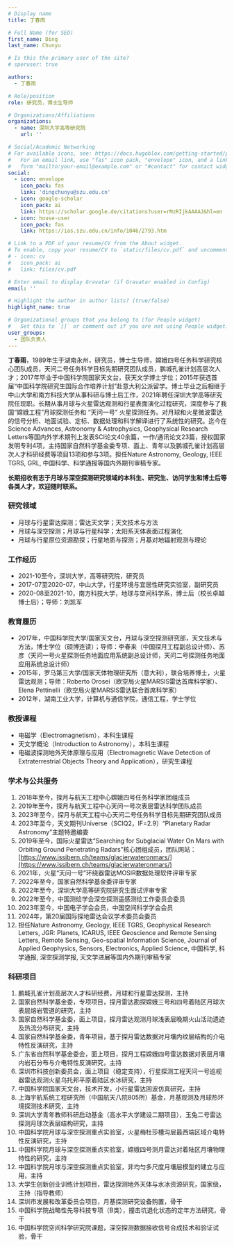```yaml
---
# Display name
title: 丁春雨

# Full Name (for SEO)
first_name: Ding
last_name: Chunyu

# Is this the primary user of the site?
# speruser: true

authors:
  - 丁春雨

# Role/position
role: 研究员，博士生导师

# Organizations/Affiliations
organizations:
  - name: 深圳大学高等研究院
    url: ''

# Social/Academic Networking
# For available icons, see: https://docs.hugoblox.com/getting-started/page-builder/#icons
#   For an email link, use "fas" icon pack, "envelope" icon, and a link in the
#   form "mailto:your-email@example.com" or "#contact" for contact widget.
social:
  - icon: envelope
    icon_pack: fas
    link: 'dingchunyu@szu.edu.cn'
  - icon: google-scholar
    icon_pack: ai
    link: https://scholar.google.de/citations?user=rMzRIjkAAAAJ&hl=en
  - icon: house-user
    icon_pack: fas
    link: https://ias.szu.edu.cn/info/1046/2793.htm

# Link to a PDF of your resume/CV from the About widget.
# To enable, copy your resume/CV to `static/files/cv.pdf` and uncomment the lines below.
# - icon: cv
#   icon_pack: ai
#   link: files/cv.pdf

# Enter email to display Gravatar (if Gravatar enabled in Config)
email: ''

# Highlight the author in author lists? (true/false)
highlight_name: true

# Organizational groups that you belong to (for People widget)
#   Set this to `[]` or comment out if you are not using People widget.
user_groups:
  - 团队负责人
---
```


**丁春雨**，1989年生于湖南永州，研究员，博士生导师，嫦娥四号任务科学研究核心团队成员，天问二号任务科学目标先期研究团队成员，鹏城孔雀计划高层次人才；2017年毕业于中国科学院国家天文台，获天文学博士学位；2015年获选首届“中国科学院研究生国际合作培养计划”赴意大利公派留学。博士毕业之后相继于中山大学和南方科技大学从事科研与博士后工作，2021年聘任深圳大学高等研究院任现职。长期从事月球与火星雷达观测和行星表面演化过程研究，深度参与了我国“嫦娥工程”月球探测任务和 “天问一号” 火星探测任务。对月球和火星微波雷达的信号分析、地面试验、定标、数据处理和科学解译进行了系统性的研究。迄今在Science Advances, Astronomy & Astrophysics, Geophysical Research Letters等国内外学术期刊上发表SCI论文40余篇，一作/通讯论文23篇，授权国家发明专利4项，主持国家自然科学基金委专项、面上、青年以及鹏城孔雀计划高层次人才科研经费等项目13项和参与3项。担任Nature Astronomy, Geology, IEEE TGRS, GRL, 中国科学、科学通报等国内外期刊审稿专家。

**长期招收有志于月球与深空探测研究领域的本科生、研究生、访问学生和博士后等各类人才，欢迎随时联系。**

### 研究领域
  - 月球与行星雷达探测；雷达天文学；天文技术与方法
  - 月球与深空探测；月球与行星科学；太阳系天体表面过程演化
  - 月球与行星原位资源勘探；行星地质与探测；月基对地辐射观测与理论

### 工作经历
  - 2021-10至今，深圳大学，高等研究院，研究员  
  - 2017-07至2020-07，中山大学，行星环境与宜居性研究实验室，副研究员
  - 2020-08至2021-10，南方科技大学，地球与空间科学系，博士后（校长卓越博士后）；导师：刘凯军

### 教育履历
  - 2017年，中国科学院大学/国家天文台，月球与深空探测研究部，天文技术与方法，博士学位（硕博连读）；导师：李春来（中国探月工程副总设计师）、苏彦（天问一号火星探测任务地面应用系统副总设计师，天问二号探测任务地面应用系统总设计师）  
  - 2015年，罗马第三大学/国家天体物理研究所（意大利），联合培养博士，火星雷达观测；导师：Roberto Orosei（欧空局火星MARSIS雷达首席科学家）、Elena Pettinelli（欧空局火星MARSIS雷达联合首席科学家）  
  - 2012年，湖南工业大学，计算机与通信学院，通信工程，学士学位

### 教授课程
  - 电磁学（Electromagnetism），本科生课程  
  - 天文学概论（Introduction to Astronomy），本科生课程  
  - 电磁波探测地外天体原理与应用（Electromagnetic Wave Detection of Extraterrestrial Objects Theory and Application），研究生课程

### 学术与公共服务
1. 2018年至今，探月与航天工程中心嫦娥四号任务科学家团组成员  
2. 2019年至今，探月与航天工程中心天问一号次表层雷达科学团队成员  
3. 2023年至今，探月与航天工程中心天问二号任务科学目标先期研究团队成员  
4. 2023年至今，天文期刊Universe（SCIQ2，IF=2.9）“Planetary Radar Astronomy”主题特邀编委  
5. 2019年至今，国际火星雷达“Searching for Subglacial Water On Mars with Orbiting Ground Penetrating Radars”核心团组成员，团队网站：[https://www.issibern.ch/teams/glacierwateronmars/](https://www.issibern.ch/teams/glacierwateronmars/)  
6. 2021年，火星“天问一号”环绕器雷达MOSIR数据处理软件评审专家  
7. 2022年至今，国家自然科学基金委评审专家  
8. 2022年至今，深圳大学高等研究院研究生面试评审专家  
9. 2022年至今，中国测绘学会深空探测遥感测绘工作委员会委员  
10. 2023年至今，中国电子学会会员，中国空间科学学会会员  
11. 2024年，第20届国际探地雷达会议学术委员会委员  
12. 担任Nature Astronomy, Geology, IEEE TGRS, Geophysical Research Letters, JGR: Planets, ICARUS, IEEE Geoscience and Remote Sensing Letters, Remote Sensing, Geo-spatial Information Science, Journal of Applied Geophysics, Sensors, Electronics, Applied Science, 中国科学, 科学通报, 深空探测学报, 天文学进展等国内外期刊审稿专家

### 科研项目
1. 鹏城孔雀计划高层次人才科研经费，月球和行星雷达探测，主持  
2. 国家自然科学基金委，专项项目，探月雷达勘探嫦娥三号和四号着陆区月球次表层熔岩管道的研究，主持  
3. 国家自然科学基金委，面上项目，探月雷达观测月球浅表层晚期火山活动遗迹及热流分布研究，主持  
4. 国家自然科学基金委，青年项目，基于探月雷达数据对月壤内纹层结构的介电特性反演研究，主持  
5. 广东省自然科学基金委会，面上项目，探月工程嫦娥四号雷达数据对表层月壤内岩石分布与介电特性反演研究，主持  
6. 深圳市科技创新委员会，面上项目（稳定支持），行星探测工程天问一号巡视器雷达观测火星乌托邦平原着陆区水冰研究，主持  
7. 中国科学院国家天文台，技术开发，小行星雷达回波仿真研究，主持  
8. 上海宇航系统工程研究所（中国航天八院805所）基金，月基观测及月球热环境探测技术研究，主持  
9. 深圳大学青年教师科研启动基金（高水平大学建设二期项目），玉兔二号雷达探测月球次表层结构研究，主持  
10. 中国科学院月球与深空探测重点实验室，火星梅杜莎槽沟层最西端区域介电特性反演研究，主持  
11. 中国科学院月球与深空探测重点实验室，嫦娥四号测月雷达对着陆区月壤物理特性的研究，主持  
12. 中国科学院月球与深空探测重点实验室，非均匀多尺度月壤层模型的建立与应用，主持  
13. 大学生创新创业训练计划项目，雷达探测地外天体与水冰资源研究，国家级，主持（指导教师）  
14. 深圳市发展和改革委员会项目，月基探测研究设备购置，骨干  
15. 中国科学院战略性先导科技专项（B类），撞击坑退化状态的定年方法研究，骨干  
16. 中国科学院空间科学研究院课题，深空探测数据接收信号合成技术和验证试验，骨干
